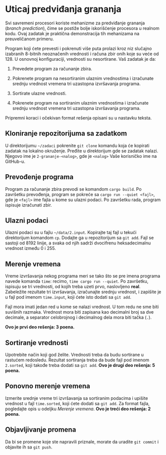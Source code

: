 # Uticaj predviđanja grananja

Svi savremeni procesori koriste mehanizme za predviđanje grananja
(_branch prediction_), čime se postiže bolje iskorišćenje procesora
u realnom kodu. Ovaj zadatak je praktična demonstracija tih
mehanizama na preuveličanom primeru.

Program koji ćete prevesti i pokrenuti više puta prolazi kroz niz
slučajno izabranih 8-bitnih neoznačenih vrednosti i računa zbir onih
koje su veće od 128. U osnovnoj konfiguraciji, vrednosti su nesortirane.
Vaš zadatak je da:

1. Prevedete program za računanje zbira.

2. Pokrenete program na nesortiranim ulaznim vrednostima i izračunate
   srednju vrednost vremena tri uzastopna izvršavanja programa.
   
3. Sortirate ulazne vrednosti.

4. Pokrenete program na sortiranim ulaznim vrednostima i izračunate
   srednju vrednost vremena tri uzastopna izvršavanja programa.

Pripremni koraci i očekivan format rešenja opisani su u nastavku
teksta.

## Kloniranje repozitorijuma sa zadatkom

U direktorijumu `~/zadaci` pokrenite `git clone` komandu koja će
kopirati zadatak na lokalno okruženje. Pređite u direktorijum gde
se zadatak nalazi. Njegovo ime je `2-grananje-<nalog>`, gde je
`<nalog>` Vaše korisničko ime na GitHub-u.

## Prevođenje programa

Program za računanje zbira prevodi se komandom `cargo build`. Po
završetku prevođenja, program se pokreće sa `cargo run --quiet <fajl>`,
gde je `<fajl>` ime fajla u kome su ulazni podaci. Po završetku rada,
program ispisuje izračunati zbir.

## Ulazni podaci

Ulazni podaci su u fajlu `~/data/2.input`. Kopirajte taj fajl u tekući
direktorijum komandom `cp`. Dodajte ga u repozitorijum sa `git add`.
Fajl se sastoji od 8192 linije, a svaka od njih sadrži dvocifrenu
heksadecimalnu vrednost između 0 i 255.

## Merenje vremena

Vreme izvršavanja nekog programa meri se tako što se pre imena programa
navede komanda `time`: recimo, `time cargo run --quiet`. Po završetku, ispisuju
se tri vrednosti, od kojih treba uzeti prvo, naslovljeno __real__.
Zabeležite rezultate tri izvršavanja, izračunajte srednju vrednost,
i zapišite je u fajl pod imenom `time.input`, koji ćete isto dodati sa
`git add`.

Fajl mora imati jedan red u kome se nalazi vrednost. U tom
redu ne sme biti suvišnih razmaka. Vrednost mora biti zapisana kao
decimalni broj sa dve decimale, a separator celobrojnog i decimalnog
dela mora biti tačka (`.`).

__Ovo je prvi deo rešenja: 3 poena.__

## Sortiranje vrednosti

Upotrebite način koji god želite. Vrednosti treba da budu sortirane u
rastućem redosledu. Rezultat sortiranja treba da bude fajl
pod imenom `2.sorted`, koji takođe treba dodati sa `git add`. __Ovo je drugi
deo rešenja: 5 poena.__

## Ponovno merenje vremena

Izmerite srednje vreme tri izvršavanja sa sortiranim podacima i upišite
vrednost u fajl `time.sorted`, koji ćete dodati sa `git add`. Za format
fajla, pogledajte opis u odeljku _Merenje vremena_. __Ovo je treći deo
rešenja: 2 poena.__

## Objavljivanje promena

Da bi se promene koje ste napravili priznale, morate da uradite `git commit`
i objavite ih sa `git push`.
